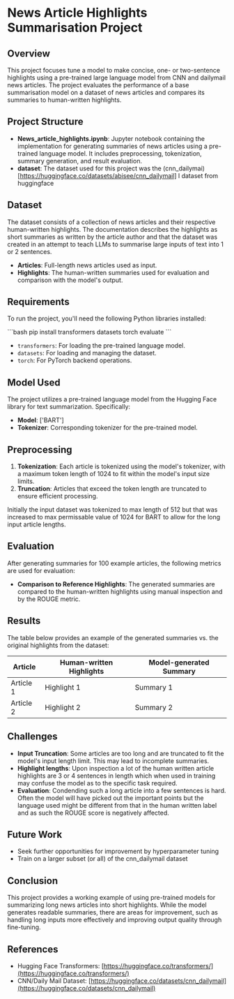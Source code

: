 # News Article Highlights Summarisation Project

## Overview

This project focuses tune a model to make concise, one- or two-sentence highlights using a pre-trained large language model from CNN and dailymail news articles. The project evaluates the performance of a base summarisation model on a dataset of news articles and compares its summaries to human-written highlights.

## Project Structure

- **News_article_highlights.ipynb**: Jupyter notebook containing the implementation for generating summaries of news articles using a pre-trained language model. It includes preprocessing, tokenization, summary generation, and result evaluation.
- **dataset**: The dataset used for this project was the (cnn_dailymai)[https://huggingface.co/datasets/abisee/cnn_dailymail] l dataset from huggingface

## Dataset

The dataset consists of a collection of news articles and their respective human-written highlights. The documentation describes the highlights as short summaries as written by the article author and that the dataset was created in an attempt to teach LLMs to summarise large inputs of text into 1 or 2 sentences.

- **Articles**: Full-length news articles used as input.
- **Highlights**: The human-written summaries used for evaluation and comparison with the model's output.

## Requirements

To run the project, you'll need the following Python libraries installed:

\`\`\`bash
pip install transformers datasets torch evaluate
\`\`\`

- `transformers`: For loading the pre-trained language model.
- `datasets`: For loading and managing the dataset.
- `torch`: For PyTorch backend operations.

## Model Used

The project utilizes a pre-trained language model from the Hugging Face library for text summarization. Specifically:

- **Model**: ['BART'] 
- **Tokenizer**: Corresponding tokenizer for the pre-trained model.

## Preprocessing

1. **Tokenization**: Each article is tokenized using the model's tokenizer, with a maximum token length of 1024 to fit within the model's input size limits.
2. **Truncation**: Articles that exceed the token length are truncated to ensure efficient processing.

Initially the input dataset was tokenized to max length of 512 but that was increased to max permissable value of 1024 for BART to allow for the long input article lengths.



## Evaluation

After generating summaries for 100 example articles, the following metrics are used for evaluation:

- **Comparison to Reference Highlights**: The generated summaries are compared to the human-written highlights using manual inspection and by the ROUGE metric.

## Results

The table below provides an example of the generated summaries vs. the original highlights from the dataset:

| **Article** | **Human-written Highlights** | **Model-generated Summary** |
|-------------|------------------------------|-----------------------------|
| Article 1   | Highlight 1                   | Summary 1                   |
| Article 2   | Highlight 2                   | Summary 2                   |

## Challenges

- **Input Truncation**: Some articles are too long and are truncated to fit the model's input length limit. This may lead to incomplete summaries.
- **Highlight lengths**: Upon inspection a lot of the human written article highlights are 3 or 4 sentences in length which when used in training may confuse the model as to the specific task required.
- **Evaluation**: Condending such a long article into a few sentences is hard. Often the model will have picked out the important points but the language used might be different from that in the human written label and as such the ROUGE score is negatively affected.

## Future Work

- Seek further opportunities for improvement by hyperparameter tuning
- Train on a larger subset (or all) of the cnn_dailymail dataset

## Conclusion

This project provides a working example of using pre-trained models for summarizing long news articles into short highlights. While the model generates readable summaries, there are areas for improvement, such as handling long inputs more effectively and improving output quality through fine-tuning.

## References

- Hugging Face Transformers: [https://huggingface.co/transformers/](https://huggingface.co/transformers/)
- CNN/Daily Mail Dataset: [https://huggingface.co/datasets/cnn_dailymail](https://huggingface.co/datasets/cnn_dailymail)
